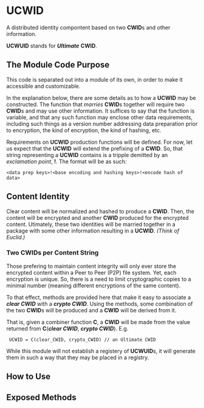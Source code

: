 # UCWID

 A distributed identity compontent based on two **CWID**s and other information.
 
 **UCWUID** stands for ***Ultimate*** **CWID**.

## The Module Code Purpose

This code is separated out into a module of its own, in order to make it accessible and customizable. 

In the explanation below, there are some details as to how a **UCWID** may be constructed. The function that *marries* **CWID**s together will require two **CWID**s and may use other information. It suffices to say that the function is variable, and that any such function may enclose other data requirements, including such things as a version number addressing data preparation prior to encryption, the kind of encryption, the kind of hashing, etc.

Requirements on **UCWID** production functions will be defined. For now, let us expect that the **UCWID** will extend the prefixing of a **CWID**. So, that string representing a **UCWID** contains is a tripple demitted by an *exclamation point*, **!**.  The format will be as such:

```
<data prep keys>!<base encoding and hashing keys>!<encode hash of data>
```

## Content Identity

Clear content will be normalized and hashed to produce a **CWID**. Then, the content will be encrypted and another **CWID** produced for the encrypted content. Utimately, these two identities will be married together in a package with some other information resulting in a **UCWID**.  *(Think of Euclid.)*

### Two CWIDs per Content String

Those prefering to maintain content integrity will only ever store the encrypted content within a Peer to Peer (P2P) file system. Yet, each encryption is unique. So, there is a need to limit cryptographic copies to a minimal number (meaning different encryptions of the same content).

To that effect, methods are provided here that make it easy to associate a ***clear CWID*** with a ***crypto CWID***. Using the methods, some combination of the two **CWID**s will be produced and a **CWID** will be derived from it.

That is, given a combiner function **C**, a **CWID** will be made from the value returned from **C**(***clear CWID***, ***crypto CWID***).  E.g.

```
 UCWID = C(clear_CWID, crypto_CWID) // an Ultimate CWID
```

While this module will not establish a registery of **UCWUID**s, it will generate them in such a way that they may be placed in a registry.

## How to Use


## Exposed Methods

